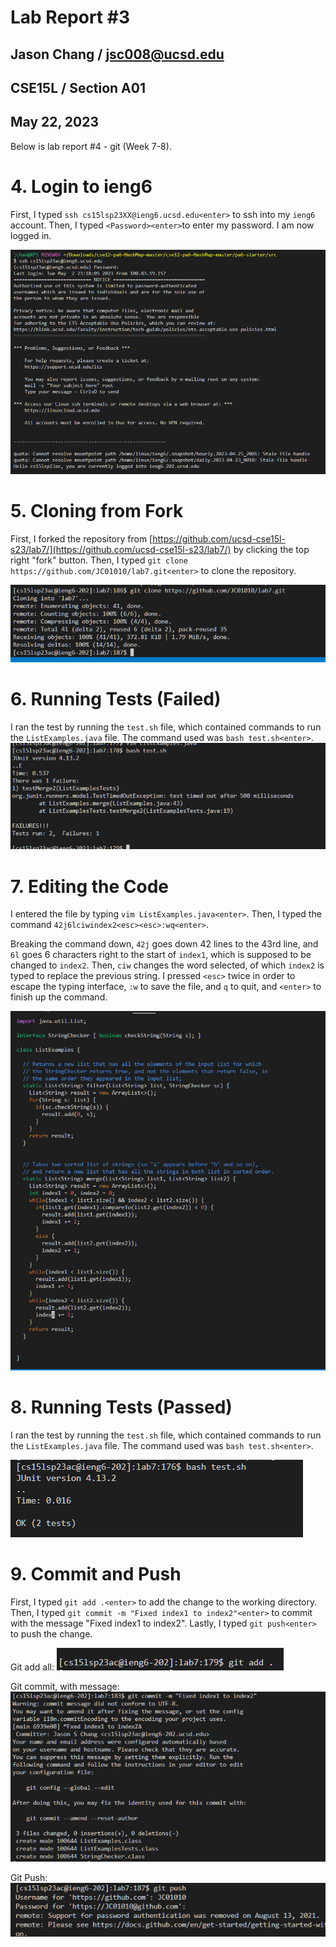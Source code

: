 # Lab Report #3
## Jason Chang / jsc008@ucsd.edu
## CSE15L / Section A01
## May 22, 2023

Below is lab report #4 - git (Week 7-8).

# 4. Login to ieng6
First, I typed `ssh cs15lsp23XX@ieng6.ucsd.edu<enter>` to ssh into my `ieng6` account. Then, I typed `<Password><enter>`to enter my password. I am now logged in.

![enter image description here](https://github.com/JC01010/cse15l-lab-reports/blob/main/Screenshot%202023-05-17%20155531.png?raw=true)

# 5. Cloning from Fork
First, I forked the repository from [https://github.com/ucsd-cse15l-s23/lab7/](https://github.com/ucsd-cse15l-s23/lab7/) by clicking the top right "fork" button. Then, I typed `git clone https://github.com/JC01010/lab7.git<enter>` to clone the repository.

![enter image description here](https://github.com/JC01010/cse15l-lab-reports/blob/main/Screenshot%202023-05-17%20154443.png?raw=true)

# 6. Running Tests (Failed)
I ran the test by running the `test.sh` file, which contained commands to run the `ListExamples.java` file. The command used was `bash test.sh<enter>`.
![enter image description here](https://github.com/JC01010/cse15l-lab-reports/blob/main/Screenshot%202023-05-17%20153405.png?raw=true)


# 7. Editing the Code
I entered the file by typing `vim ListExamples.java<enter>`. Then, I typed the command `42j6lciwindex2<esc><esc>:wq<enter>`.

Breaking the command down, `42j` goes down 42 lines to the 43rd line, and 	`6l` goes 6 characters right to the start of `index1`, which is supposed to be changed to `index2`. Then, `ciw` changes the word selected, of which `index2` is typed to replace the previous string. I pressed `<esc>` twice in order to escape the typing interface, `:w` to save the file, and `q` to quit, and `<enter>` to finish up the command.

![enter image description here](https://github.com/JC01010/cse15l-lab-reports/blob/main/Screenshot%202023-05-17%20155808.png?raw=true)

# 8. Running Tests (Passed)
I ran the test by running the `test.sh` file, which contained commands to run the `ListExamples.java` file. The command used was `bash test.sh<enter>`.

![enter image description here](https://github.com/JC01010/cse15l-lab-reports/blob/main/Screenshot%202023-05-17%20153338.png?raw=true)

# 9. Commit and Push
First, I typed `git add .<enter>` to add the change to the working directory. Then, I typed `git commit -m "Fixed index1 to index2"<enter>` to commit with the message "Fixed index1 to index2". Lastly, I typed `git push<enter>` to push the change.

Git add all:
![enter image description here](https://github.com/JC01010/cse15l-lab-reports/blob/main/Screenshot%202023-05-17%20155955.png?raw=true)

Git commit, with message:
![enter image description here](https://github.com/JC01010/cse15l-lab-reports/blob/main/Screenshot%202023-05-17%20160026.png?raw=true)

Git Push:
![enter image description here](https://github.com/JC01010/cse15l-lab-reports/blob/main/Screenshot%202023-05-17%20160045.png?raw=true)

